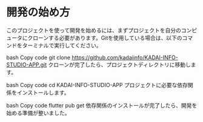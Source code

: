 # 開発の始め方
このプロジェクトを使って開発を始めるには、まずプロジェクトを自分のコンピュータにクローンする必要があります。Gitを使用している場合は、以下のコマンドをターミナルで実行してください。

bash
Copy code
git clone https://github.com/kadaiinfo/KADAI-INFO-STUDIO-APP.git
クローンが完了したら、プロジェクトディレクトリに移動します。

bash
Copy code
cd KADAI-INFO-STUDIO-APP
プロジェクトに必要な依存関係をインストールします。

bash
Copy code
flutter pub get
依存関係のインストールが完了したら、開発を始める準備が整いました。
